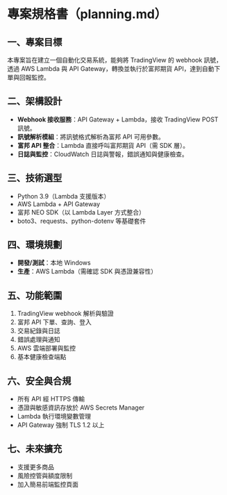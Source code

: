 # 專案規格書（planning.md）

## 一、專案目標
本專案旨在建立一個自動化交易系統，能夠將 TradingView 的 webhook 訊號，透過 AWS Lambda 與 API Gateway，轉換並執行於富邦期貨 API，達到自動下單與回報監控。

## 二、架構設計
- **Webhook 接收服務**：API Gateway + Lambda，接收 TradingView POST 訊號。
- **訊號解析模組**：將訊號格式解析為富邦 API 可用參數。
- **富邦 API 整合**：Lambda 直接呼叫富邦期貨 API（需 SDK 層）。
- **日誌與監控**：CloudWatch 日誌與警報，錯誤通知與健康檢查。

## 三、技術選型
- Python 3.9（Lambda 支援版本）
- AWS Lambda + API Gateway
- 富邦 NEO SDK（以 Lambda Layer 方式整合）
- boto3、requests、python-dotenv 等基礎套件

## 四、環境規劃
- **開發/測試**：本地 Windows
- **生產**：AWS Lambda（需確認 SDK 與憑證兼容性）

## 五、功能範圍
1. TradingView webhook 解析與驗證
2. 富邦 API 下單、查詢、登入
3. 交易紀錄與日誌
4. 錯誤處理與通知
5. AWS 雲端部署與監控
6. 基本健康檢查端點

## 六、安全與合規
- 所有 API 經 HTTPS 傳輸
- 憑證與敏感資訊存放於 AWS Secrets Manager
- Lambda 執行環境變數管理
- API Gateway 強制 TLS 1.2 以上

## 七、未來擴充
- 支援更多商品
- 風險控管與額度限制
- 加入簡易前端監控頁面
